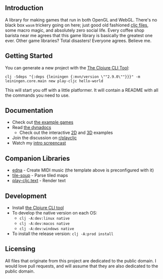 ## Introduction

A library for making games that run in both OpenGL and WebGL. There's no black box `wasm` trickery going on here; just good old fashioned [cljc files](https://clojure.org/guides/reader_conditionals), some macro magic, and absolutely zero social life. Every coffee shop barista near me agrees that this game library is basically the greatest one ever. Other game libraries? Total disasters! Everyone agrees. Believe me.

## Getting Started

You can generate a new project with the [The Clojure CLI Tool](https://clojure.org/guides/getting_started#_clojure_installer_and_cli_tools):

`clj -Sdeps "{:deps {leiningen {:mvn/version \""2.9.0\""}}}" -m leiningen.core.main new play-cljc hello-world`

This will start you off with a little platformer. It will contain a README with all the commands you need to use.

## Documentation

* Check out [the example games](https://github.com/oakes/play-cljc-examples)
* Read [the dynadocs](https://oakes.github.io/play-cljc/cljs/play-cljc.gl.core.html)
  * Check out the interactive [2D](https://oakes.github.io/play-cljc/cljs/play-cljc.gl.examples-2d.html) and [3D](https://oakes.github.io/play-cljc/cljs/play-cljc.gl.examples-3d.html) examples
* Join the discussion on [r/playcljc](https://www.reddit.com/r/playcljc/)
* Watch my [intro screencast](https://www.youtube.com/watch?v=y6WpUdECwmA)

## Companion Libraries

* [edna](https://github.com/oakes/edna) - Create MIDI music (the template above is preconfigured with it)
* [tile-soup](https://github.com/oakes/tile-soup) - Parse tiled maps
* [play-cljc.text](https://github.com/oakes/play-cljc.text) - Render text

## Development

* Install [the Clojure CLI tool](https://clojure.org/guides/getting_started#_clojure_installer_and_cli_tools)
* To develop the native version on each OS:
  * `clj -A:dev:linux native`
  * `clj -A:dev:macos native`
  * `clj -A:dev:windows native`
* To install the release version: `clj -A:prod install`

## Licensing

All files that originate from this project are dedicated to the public domain. I would love pull requests, and will assume that they are also dedicated to the public domain.
